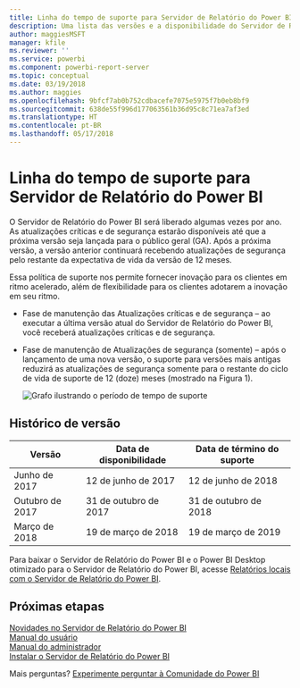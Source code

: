 ```yaml
---
title: Linha do tempo de suporte para Servidor de Relatório do Power BI
description: Uma lista das versões e a disponibilidade do Servidor de Relatório do Power BI.
author: maggiesMSFT
manager: kfile
ms.reviewer: ''
ms.service: powerbi
ms.component: powerbi-report-server
ms.topic: conceptual
ms.date: 03/19/2018
ms.author: maggies
ms.openlocfilehash: 9bfcf7ab0b752cdbacefe7075e5975f7b0eb8bf9
ms.sourcegitcommit: 638de55f996d177063561b36d95c8c71ea7af3ed
ms.translationtype: HT
ms.contentlocale: pt-BR
ms.lasthandoff: 05/17/2018
---
```

# <a name="support-timeline-for-power-bi-report-server"></a>Linha do tempo de suporte para Servidor de Relatório do Power BI
O Servidor de Relatório do Power BI será liberado algumas vezes por ano. As atualizações críticas e de segurança estarão disponíveis até que a próxima versão seja lançada para o público geral (GA). Após a próxima versão, a versão anterior continuará recebendo atualizações de segurança pelo restante da expectativa de vida da versão de 12 meses.

Essa política de suporte nos permite fornecer inovação para os clientes em ritmo acelerado, além de flexibilidade para os clientes adotarem a inovação em seu ritmo.

* Fase de manutenção das Atualizações críticas e de segurança – ao executar a última versão atual do Servidor de Relatório do Power BI, você receberá atualizações críticas e de segurança.
* Fase de manutenção de Atualizações de segurança (somente) – após o lançamento de uma nova versão, o suporte para versões mais antigas reduzirá as atualizações de segurança somente para o restante do ciclo de vida de suporte de 12 (doze) meses (mostrado na Figura 1).

    ![Grafo ilustrando o período de tempo de suporte](media/support-timeline/report-server-support-timeline-mar-2018.png)

## <a name="version-history"></a>Histórico de versão
| **Versão** | **Data de disponibilidade** | **Data de término do suporte** |
| --- | --- | --- |
| Junho de 2017 |12 de junho de 2017 |12 de junho de 2018 |
| Outubro de 2017 |31 de outubro de 2017 |31 de outubro de 2018 |
| Março de 2018 | 19 de março de 2018 | 19 de março de 2019 |

Para baixar o Servidor de Relatório do Power BI e o Power BI Desktop otimizado para o Servidor de Relatório do Power BI, acesse [Relatórios locais com o Servidor de Relatório do Power BI](https://powerbi.microsoft.com/report-server/).

## <a name="next-steps"></a>Próximas etapas
[Novidades no Servidor de Relatório do Power BI](whats-new.md)  
[Manual do usuário](user-handbook-overview.md)  
[Manual do administrador](admin-handbook-overview.md)  
[Instalar o Servidor de Relatório do Power BI](install-report-server.md)  

Mais perguntas? [Experimente perguntar à Comunidade do Power BI](https://community.powerbi.com/)

